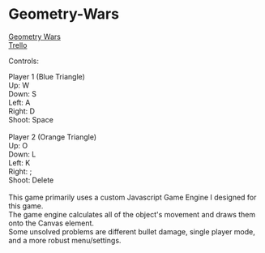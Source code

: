 # Geometry-Wars
<a href='http://cruth544.github.io/Geometry-Wars/'>Geometry Wars</a><br>
<a href='https://trello.com/b/Z2x5haIB/project-1'>Trello</a>

Controls:

Player 1 (Blue Triangle)<br>
Up:     W<br>
Down:   S<br>
Left:   A<br>
Right:  D<br>
Shoot:  Space<br>
<br>
Player 2 (Orange Triangle)<br>
Up:     O<br>
Down:   L<br>
Left:   K<br>
Right:  ;<br>
Shoot:  Delete<br>
<br>
This game primarily uses a custom Javascript Game Engine I designed for this game.<br>
The game engine calculates all of the object's movement and draws them onto the Canvas element.<br>
Some unsolved problems are different bullet damage, single player mode, and a more robust menu/settings.<br>
